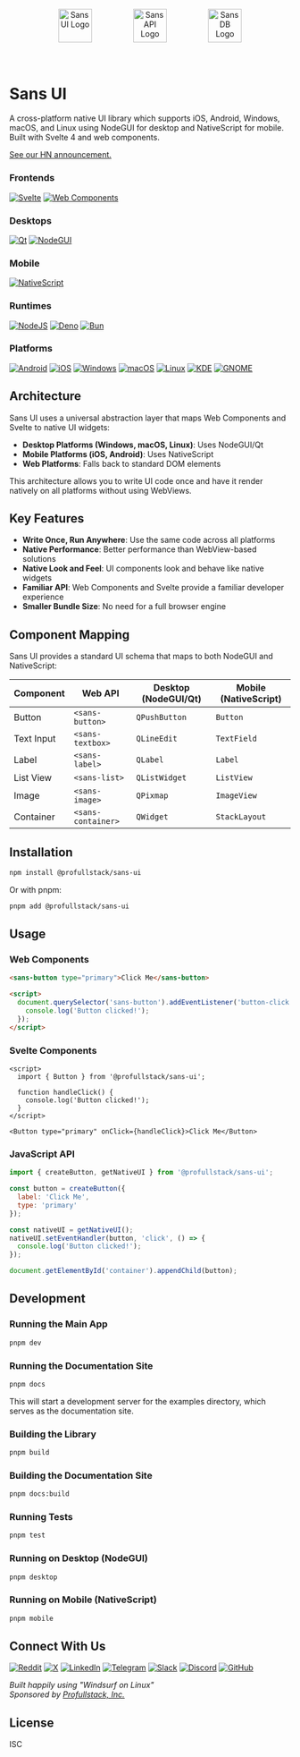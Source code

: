 <p align="center">
  <img src="https://raw.githubusercontent.com/profullstack/sans/refs/heads/master/packages/ui/static/logos/ui/logo.sans-ui.white.svg" alt="Sans UI Logo" height="60" style="margin: 2.2rem;" />
  <img src="https://raw.githubusercontent.com/profullstack/sans/refs/heads/master/packages/ui/static/logos/api/logo.sans-api.white.svg" alt="Sans API Logo" height="60" style="margin: 2.2rem;" />
  <img src="https://raw.githubusercontent.com/profullstack/sans/refs/heads/master/packages/ui/static/logos/db/logo.sans-db.white.svg" alt="Sans DB Logo" height="60" style="margin: 2.2rem;" />
</p>

# Sans UI

A cross-platform native UI library which supports iOS, Android, Windows, macOS, and Linux using NodeGUI for desktop and NativeScript for mobile. Built with Svelte 4 and web components.

[See our HN announcement.](https://news.ycombinator.com/item?id=43362740)

### Frontends
[![Svelte](https://img.shields.io/badge/Svelte-f1413d.svg?logo=svelte&logoColor=fff&style=for-the-badge)](https://primatejs.com/modules/svelte)
[![Web Components](https://img.shields.io/badge/Web%20Components-29ABE2?logo=webcomponentsdotorg&logoColor=fff&style=for-the-badge)](https://primatejs.com/modules/web-components)

### Desktops
[![Qt](https://img.shields.io/badge/Qt-41CD52?logo=qt&logoColor=fff&style=for-the-badge)](https://www.qt.io/)
[![NodeGUI](https://img.shields.io/badge/NodeGUI-339933?logo=node.js&logoColor=fff&style=for-the-badge)](https://nodegui.org/)

### Mobile
[![NativeScript](https://img.shields.io/badge/NativeScript-65ADF1?logo=nativescript&logoColor=fff&style=for-the-badge)](https://nativescript.org/)

### Runtimes
[![NodeJS](https://img.shields.io/badge/Node-6DA55F?logo=node.js&logoColor=fff&style=for-the-badge)](https://primatejs.com/modules/runtime-support)
[![Deno](https://img.shields.io/badge/Deno-000?logo=deno&logoColor=fff&style=for-the-badge)](https://primatejs.com/modules/runtime-support)
[![Bun](https://img.shields.io/badge/Bun-000?logo=bun&logoColor=fff&style=for-the-badge)](https://primatejs.com/modules/runtime-support)

### Platforms
[![Android](https://img.shields.io/badge/Android-3DDC84?logo=android&logoColor=fff&style=for-the-badge)](https://github.com/profullstack/sans-ui)
[![iOS](https://img.shields.io/badge/iOS-000000?logo=apple&logoColor=fff&style=for-the-badge)](https://github.com/profullstack/sans-ui)
[![Windows](https://img.shields.io/badge/Windows-0078D6?logo=windows&logoColor=fff&style=for-the-badge)](https://github.com/profullstack/sans-ui)
[![macOS](https://img.shields.io/badge/macOS-000000?logo=macos&logoColor=fff&style=for-the-badge)](https://github.com/profullstack/sans-ui)
[![Linux](https://img.shields.io/badge/Linux-FCC624?logo=linux&logoColor=000&style=for-the-badge)](https://github.com/profullstack/sans-ui)
[![KDE](https://img.shields.io/badge/KDE-1D99F3?logo=kde&logoColor=fff&style=for-the-badge)](https://github.com/profullstack/sans-ui)
[![GNOME](https://img.shields.io/badge/GNOME-4A86CF?logo=gnome&logoColor=fff&style=for-the-badge)](https://github.com/profullstack/sans-ui)

## Architecture

Sans UI uses a universal abstraction layer that maps Web Components and Svelte to native UI widgets:

- **Desktop Platforms (Windows, macOS, Linux)**: Uses NodeGUI/Qt
- **Mobile Platforms (iOS, Android)**: Uses NativeScript
- **Web Platforms**: Falls back to standard DOM elements

This architecture allows you to write UI code once and have it render natively on all platforms without using WebViews.

## Key Features

- **Write Once, Run Anywhere**: Use the same code across all platforms
- **Native Performance**: Better performance than WebView-based solutions
- **Native Look and Feel**: UI components look and behave like native widgets
- **Familiar API**: Web Components and Svelte provide a familiar developer experience
- **Smaller Bundle Size**: No need for a full browser engine

## Component Mapping

Sans UI provides a standard UI schema that maps to both NodeGUI and NativeScript:

| Component | Web API | Desktop (NodeGUI/Qt) | Mobile (NativeScript) |
|-----------|---------|----------------------|----------------------|
| Button | `<sans-button>` | `QPushButton` | `Button` |
| Text Input | `<sans-textbox>` | `QLineEdit` | `TextField` |
| Label | `<sans-label>` | `QLabel` | `Label` |
| List View | `<sans-list>` | `QListWidget` | `ListView` |
| Image | `<sans-image>` | `QPixmap` | `ImageView` |
| Container | `<sans-container>` | `QWidget` | `StackLayout` |

## Installation

```bash
npm install @profullstack/sans-ui
```

Or with pnpm:

```bash
pnpm add @profullstack/sans-ui
```

## Usage

### Web Components

```html
<sans-button type="primary">Click Me</sans-button>

<script>
  document.querySelector('sans-button').addEventListener('button-click', () => {
    console.log('Button clicked!');
  });
</script>
```

### Svelte Components

```svelte
<script>
  import { Button } from '@profullstack/sans-ui';
  
  function handleClick() {
    console.log('Button clicked!');
  }
</script>

<Button type="primary" onClick={handleClick}>Click Me</Button>
```

### JavaScript API

```javascript
import { createButton, getNativeUI } from '@profullstack/sans-ui';

const button = createButton({
  label: 'Click Me',
  type: 'primary'
});

const nativeUI = getNativeUI();
nativeUI.setEventHandler(button, 'click', () => {
  console.log('Button clicked!');
});

document.getElementById('container').appendChild(button);
```

## Development

### Running the Main App

```bash
pnpm dev
```

### Running the Documentation Site

```bash
pnpm docs
```

This will start a development server for the examples directory, which serves as the documentation site.

### Building the Library

```bash
pnpm build
```

### Building the Documentation Site

```bash
pnpm docs:build
```

### Running Tests

```bash
pnpm test
```

### Running on Desktop (NodeGUI)

```bash
pnpm desktop
```

### Running on Mobile (NativeScript)

```bash
pnpm mobile
```

## Connect With Us

[![Reddit](https://img.shields.io/badge/Reddit-FF4500?style=for-the-badge&logo=reddit&logoColor=white)](https://www.reddit.com/r/sans_ui/)
[![X](https://img.shields.io/badge/X-000000?style=for-the-badge&logo=x&logoColor=white)](https://x.com/profullstackinc)
[![LinkedIn](https://img.shields.io/badge/LinkedIn-0077B5?style=for-the-badge&logo=linkedin&logoColor=white)](https://www.linkedin.com/company/profullstackinc)
[![Telegram](https://img.shields.io/badge/Telegram-2CA5E0?style=for-the-badge&logo=telegram&logoColor=white)](https://t.me/+VGCI_sR-guhmNTNh)
[![Slack](https://img.shields.io/badge/Slack-4A154B?style=for-the-badge&logo=slack&logoColor=white)](https://join.slack.com/t/profullstackinc/shared_invite/zt-2d9c842fk-jo848We~tDajW9nn6DEggw)
[![Discord](https://img.shields.io/badge/Discord-5865F2?style=for-the-badge&logo=discord&logoColor=white)](https://discord.gg/XXvzu4G4)
[![GitHub](https://img.shields.io/badge/GitHub-181717?style=for-the-badge&logo=github&logoColor=white)](https://github.com/profullstack)

*Built happily using "Windsurf on Linux"*  
*Sponsored by [Profullstack, Inc.](https://profullstack.com)*

## License

ISC
